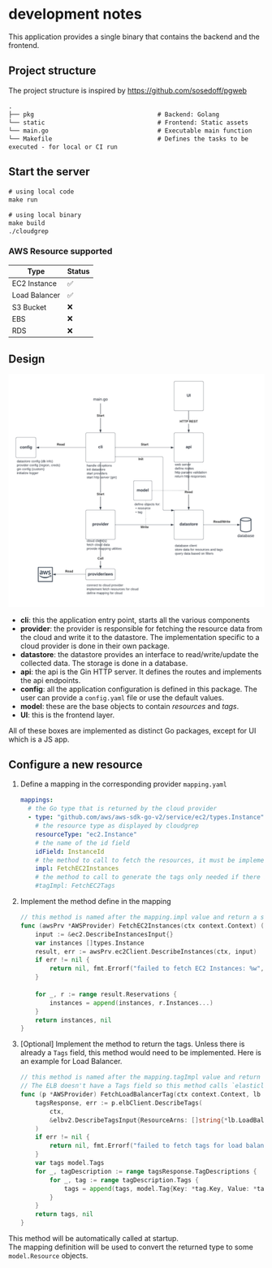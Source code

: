 # development notes

This application provides a single binary that contains the backend and the frontend.

## Project structure

The project structure is inspired by https://github.com/sosedoff/pgweb

    .
    ├── pkg                                  # Backend: Golang
    └── static                               # Frontend: Static assets
    └── main.go                              # Executable main function
    └── Makefile                             # Defines the tasks to be executed - for local or CI run

## Start the server

```shell
# using local code
make run
```

```shell
# using local binary
make build
./cloudgrep
```

### AWS Resource supported

| Type |  Status |
| ------------- | ------------- |
| EC2 Instance |  :white_check_mark: |
| Load Balancer |  :white_check_mark: |
| S3 Bucket |  :x: |
| EBS |  :x: |
| RDS |  :x: |

## Design

![design diagram](img/cloudgrep-design.png)

- **cli**: this the application entry point, starts all the various components
- **provider**: the provider is responsible for fetching the resource data from the cloud and write it to the datastore. The implementation specific to a cloud provider is done in their own package.
- **datastore**: the datastore provides an interface to read/write/update the collected data. The storage is done in a database.
- **api**: the api is the Gin HTTP server. It defines the routes and implements the api endpoints.
- **config**: all the application configuration is defined in this package. The user can provide a `config.yaml` file or use the default values.
- **model**: these are the base objects to contain *resources* and *tags*.
- **UI**: this is the frontend layer.

All of these boxes are implemented as distinct Go packages, except for UI which is a JS app.

## Configure a new resource

1. Define a mapping in the corresponding provider `mapping.yaml`
    ```yaml
    mappings:
      # the Go type that is returned by the cloud provider
      - type: "github.com/aws/aws-sdk-go-v2/service/ec2/types.Instance"
        # the resource type as displayed by cloudgrep
        resourceType: "ec2.Instance"
        # the name of the id field
        idField: InstanceId
        # the method to call to fetch the resources, it must be implemented
        impl: FetchEC2Instances
        # the method to call to generate the tags only needed if there is not already a "Tags" field
        #tagImpl: FetchEC2Tags
    ```
1. Implement the method define in the mapping
    ```go
    // this method is named after the mapping.impl value and return a slice of the mapping.type value
    func (awsPrv *AWSProvider) FetchEC2Instances(ctx context.Context) ([]types.Instance, error) {
        input := &ec2.DescribeInstancesInput{}
        var instances []types.Instance
        result, err := awsPrv.ec2Client.DescribeInstances(ctx, input)
        if err != nil {
		    return nil, fmt.Errorf("failed to fetch EC2 Instances: %w", err)
        }

        for _, r := range result.Reservations {
            instances = append(instances, r.Instances...)
        }
        return instances, nil
    }
    ```
1. [Optional] Implement the method to return the tags. Unless there is already a `Tags` field, this method would need to be implemented. Here is an example for Load Balancer.
    ```go
    // this method is named after the mapping.tagImpl value and return some model.Tags
    // The ELB doesn't have a Tags field so this method calls `elasticloadbalancingv2.DescribeTags`
    func (p *AWSProvider) FetchLoadBalancerTag(ctx context.Context, lb types.LoadBalancer) (model.Tags, error) {
        tagsResponse, err := p.elbClient.DescribeTags(
            ctx,
            &elbv2.DescribeTagsInput{ResourceArns: []string{*lb.LoadBalancerArn}},
        )
        if err != nil {
            return nil, fmt.Errorf("failed to fetch tags for load balancer %v: %w", &lb.LoadBalancerArn, err)
        }
        var tags model.Tags
        for _, tagDescription := range tagsResponse.TagDescriptions {
            for _, tag := range tagDescription.Tags {
                tags = append(tags, model.Tag{Key: *tag.Key, Value: *tag.Value})
            }
        }
        return tags, nil
    }
    ```


This method will be automatically called at startup.  
The mapping definition will be used to convert the returned type to some `model.Resource` objects.
